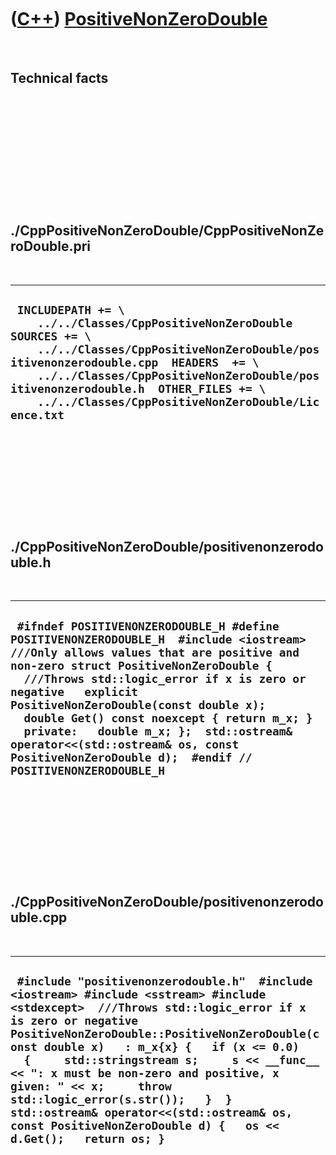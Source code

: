 
 

 

 

 

 

([C++](Cpp.md)) [PositiveNonZeroDouble](CppPositiveNonZeroDouble.md)
======================================================================

 

Technical facts
---------------

 

 

 

 

 

 

./CppPositiveNonZeroDouble/CppPositiveNonZeroDouble.pri
-------------------------------------------------------

 

  --------------------------------------------------------------------------------------------------------------------------------------------------------------------------------------------------------------------------------------------------------------------------------------------------------------
  ` INCLUDEPATH += \     ../../Classes/CppPositiveNonZeroDouble  SOURCES += \     ../../Classes/CppPositiveNonZeroDouble/positivenonzerodouble.cpp  HEADERS  += \     ../../Classes/CppPositiveNonZeroDouble/positivenonzerodouble.h  OTHER_FILES += \     ../../Classes/CppPositiveNonZeroDouble/Licence.txt`
  --------------------------------------------------------------------------------------------------------------------------------------------------------------------------------------------------------------------------------------------------------------------------------------------------------------

 

 

 

 

 

./CppPositiveNonZeroDouble/positivenonzerodouble.h
--------------------------------------------------

 

  --------------------------------------------------------------------------------------------------------------------------------------------------------------------------------------------------------------------------------------------------------------------------------------------------------------------------------------------------------------------------------------------------------------------------------------------------------------------------------
  ` #ifndef POSITIVENONZERODOUBLE_H #define POSITIVENONZERODOUBLE_H  #include <iostream>  ///Only allows values that are positive and non-zero struct PositiveNonZeroDouble {   ///Throws std::logic_error if x is zero or negative   explicit PositiveNonZeroDouble(const double x);   double Get() const noexcept { return m_x; }    private:   double m_x; };  std::ostream& operator<<(std::ostream& os, const PositiveNonZeroDouble d);  #endif // POSITIVENONZERODOUBLE_H`
  --------------------------------------------------------------------------------------------------------------------------------------------------------------------------------------------------------------------------------------------------------------------------------------------------------------------------------------------------------------------------------------------------------------------------------------------------------------------------------

 

 

 

 

 

./CppPositiveNonZeroDouble/positivenonzerodouble.cpp
----------------------------------------------------

 

  -------------------------------------------------------------------------------------------------------------------------------------------------------------------------------------------------------------------------------------------------------------------------------------------------------------------------------------------------------------------------------------------------------------------------------------------------------------------------------------------------------------------
  ` #include "positivenonzerodouble.h"  #include <iostream> #include <sstream> #include <stdexcept>  ///Throws std::logic_error if x is zero or negative PositiveNonZeroDouble::PositiveNonZeroDouble(const double x)   : m_x{x} {   if (x <= 0.0)   {     std::stringstream s;     s << __func__ << ": x must be non-zero and positive, x given: " << x;     throw std::logic_error(s.str());   }  }  std::ostream& operator<<(std::ostream& os, const PositiveNonZeroDouble d) {   os << d.Get();   return os; }`
  -------------------------------------------------------------------------------------------------------------------------------------------------------------------------------------------------------------------------------------------------------------------------------------------------------------------------------------------------------------------------------------------------------------------------------------------------------------------------------------------------------------------

 

 

 

 

 

 

